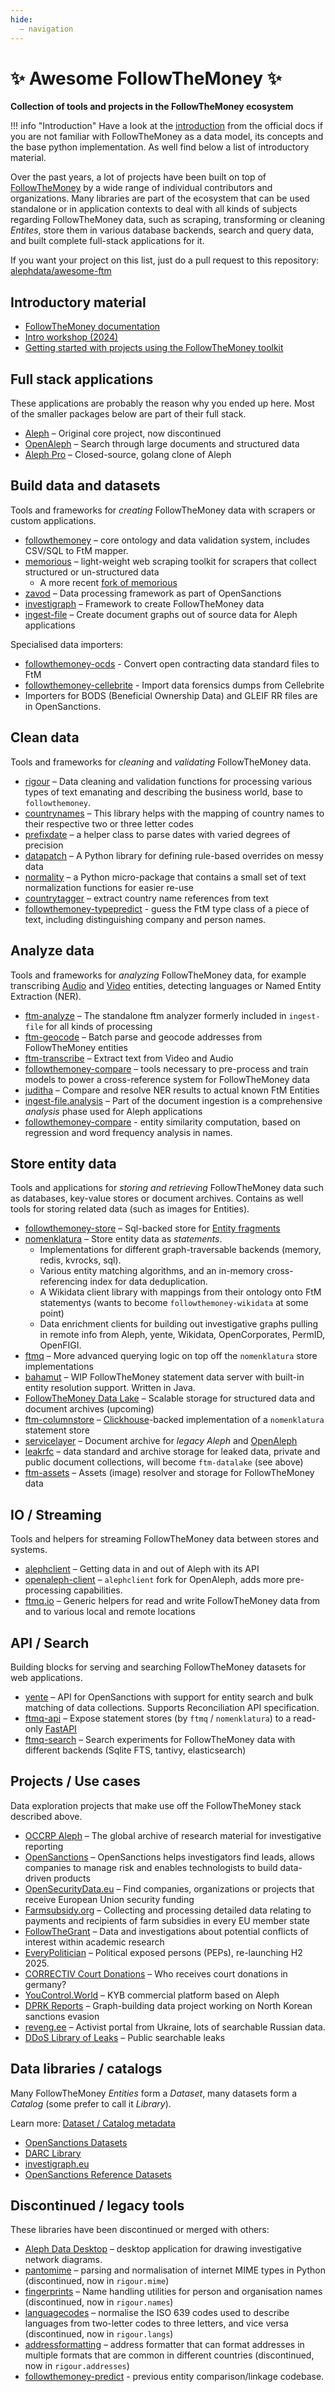 ```yaml
---
hide:
  – navigation
---
```


# ✨ Awesome FollowTheMoney ✨

**Collection of tools and projects in the FollowTheMoney ecosystem**

!!! info "Introduction"
    Have a look at the [introduction](https://followthemoney.tech/docs/) from the official docs if you are not familiar with FollowTheMoney as a data model, its concepts and the base python implementation. As well find below a list of introductory material.

Over the past years, a lot of projects have been built on top of [FollowTheMoney](https://followthemoney.tech) by a wide range of individual contributors and organizations. Many libraries are part of the ecosystem that can be used standalone or in application contexts to deal with all kinds of subjects regarding FollowTheMoney data, such as scraping, transforming or cleaning _Entites_, store them in various database backends, search and query data, and built complete full-stack applications for it.

If you want your project on this list, just do a pull request to this repository: [alephdata/awesome-ftm](https://github.com/alephdata/awesome-ftm)

## Introductory material

- [FollowTheMoney documentation](https://followthemoney.tech)
- [Intro workshop (2024)](https://pad.investigativedata.org/s/0qKuBEcsM#)
- [Getting started with projects using the FollowTheMoney toolkit](https://github.com/dataresearchcenter/ftm-startkit)

## Full stack applications

These applications are probably the reason why you ended up here. Most of the smaller packages below are part of their full stack.

- [Aleph](https://github.com/alephdata/aleph) – Original core project, now discontinued
- [OpenAleph](https://openaleph.org) – Search through large documents and structured data
- [Aleph Pro](https://www.occrp.org/en/announcement/occrp-announces-a-new-chapter-for-its-investigative-data-platform-aleph-pro) – Closed-source, golang clone of Aleph

## Build data and datasets

Tools and frameworks for _creating_ FollowTheMoney data with scrapers or custom applications.

- [followthemoney](https://github.com/alephdata/followthemoney) – core ontology and data validation system, includes CSV/SQL to FtM mapper.
- [memorious](https://github.com/alephdata/memorious) – light-weight web scraping toolkit for scrapers that collect structured or un-structured data
    * A more recent [fork of memorious](https://docs.investigraph.dev/lib/memorious/)
- [zavod](https://zavod.opensanctions.org/) – Data processing framework as part of OpenSanctions
- [investigraph](https://docs.investigraph.dev/) – Framework to create FollowTheMoney data
- [ingest-file](https://github.com/alephdata/ingest-file) – Create document graphs out of source data for Aleph applications

Specialised data importers:
- [followthemoney-ocds](https://github.com/alephdata/followthemoney-ocds) - Convert open contracting data standard files to FtM 
- [followthemoney-cellebrite](https://github.com/alephdata/followthemoney-cellebrite) - Import data forensics dumps from Cellebrite
- Importers for BODS (Beneficial Ownership Data) and GLEIF RR files are in OpenSanctions.

## Clean data

Tools and frameworks for _cleaning_ and _validating_ FollowTheMoney data.

- [rigour](https://opensanctions.github.io/rigour/) – Data cleaning and validation functions for processing various types of text emanating and describing the business world, base to `followthemoney`.
- [countrynames](https://github.com/opensanctions/countrynames/) – This library helps with the mapping of country names to their respective two or three letter codes
- [prefixdate](https://github.com/pudo/prefixdate) – a helper class to parse dates with varied degrees of precision
- [datapatch](https://github.com/opensanctions/datapatch) – A Python library for defining rule-based overrides on messy data
- [normality](https://github.com/pudo/normality/) – a Python micro-package that contains a small set of text normalization functions for easier re-use
- [countrytagger](https://github.com/alephdata/countrytagger) – extract country name references from text
- [followthemoney-typepredict](https://github.com/alephdata/followthemoney-typepredict) - guess the FtM type class of a piece of text, including distinguishing company and person names.

## Analyze data

Tools and frameworks for _analyzing_ FollowTheMoney data, for example transcribing [Audio](https://followthemoney.tech/explorer/schemata/Audio/) and [Video](https://followthemoney.tech/explorer/schemata/Audio/) entities, detecting languages or Named Entity Extraction (NER).

- [ftm-analyze](https://docs.investigraph.dev/lib/ftm-analyze/) – The standalone ftm analyzer formerly included in `ingest-file` for all kinds of processing
- [ftm-geocode](https://docs.investigraph.dev/lib/ftm-geocode/) – Batch parse and geocode addresses from FollowTheMoney entities
- [ftm-transcribe](https://github.com/openaleph/ftm-transcribe) – Extract text from Video and Audio
- [followthemoney-compare](https://github.com/alephdata/followthemoney-compare) – tools necessary to pre-process and train models to power a cross-reference system for FollowTheMoney data
- [juditha](https://github.com/dataresearchcenter/juditha) – Compare and resolve NER results to actual known FtM Entities
- [ingest-file.analysis](https://github.com/alephdata/ingest-file) – Part of the document ingestion is a comprehensive _analysis_ phase used for Aleph applications
- [followthemoney-compare](https://github.com/alephdata/followthemoney-compare) - entity similarity computation, based on regression and word frequency analysis in names.

## Store entity data

Tools and applications for _storing and retrieving_ FollowTheMoney data such as databases, key-value stores or document archives. Contains as well tools for storing related data (such as images for Entities).

- [followthemoney-store](https://github.com/alephdata/followthemoney-store) – Sql-backed store for [Entity fragments](https://followthemoney.tech/docs/fragments/)
- [nomenklatura](https://github.com/opensanctions/nomenklatura) – Store entity data as _statements_.
  * Implementations for different graph-traversable backends (memory, redis, kvrocks, sql). 
  * Various entity matching algorithms, and an in-memory cross-referencing index for data deduplication. 
  * A Wikidata client library with mappings from their ontology onto FtM statementys (wants to become `followthemoney-wikidata` at some point)
  * Data enrichment clients for building out investigative graphs pulling in remote info from Aleph, yente, Wikidata, OpenCorporates, PermID, OpenFIGI. 
- [ftmq](https://docs.investigraph.dev/lib/ftmq/) – More advanced querying logic on top off the `nomenklatura` store implementations
- [bahamut](https://github.com/opensanctions/bahamut) – WIP FollowTheMoney statement data server with built-in entity resolution support. Written in Java.
- [FollowTheMoney Data Lake](https://openaleph.org/docs/lib/ftm-datalake/rfc/) – Scalable storage for structured data and document archives (upcoming)
- [ftm-columnstore](https://github.com/dataresearchcenter/ftm-columnstore) – [Clickhouse](https://clickhouse.com/)-backed implementation of a `nomenklatura` statement store
- [servicelayer](https://github.com/alephdata/servicelayer/) – Document archive for _legacy Aleph_ and [OpenAleph](https://openaleph.org)
- [leakrfc](https://docs.investigraph.dev/lib/leakrfc/) – data standard and archive storage for leaked data, private and public document collections, will become `ftm-datalake` (see above)
- [ftm-assets](https://github.com/dataresearchcenter/ftm-assets/) – Assets (image) resolver and storage for FollowTheMoney data

## IO / Streaming

Tools and helpers for streaming FollowTheMoney data between stores and systems.

- [alephclient](https://docs.aleph.occrp.org/developers/how-to/data/install-alephclient/) – Getting data in and out of Aleph with its API
- [openaleph-client](https://openaleph.org/docs/user-guide/104/) – `alephclient` fork for OpenAleph, adds more pre-processing capabilities.
- [ftmq.io](https://docs.investigraph.dev/lib/ftmq/reference/io/) – Generic helpers for read and write FollowTheMoney data from and to various local and remote locations

## API / Search

Building blocks for serving and searching FollowTheMoney datasets for web applications.

- [yente](https://www.opensanctions.org/docs/yente/) – API for OpenSanctions with support for entity search and bulk matching of data collections. Supports Reconciliation API specification.
- [ftmq-api](https://docs.investigraph.dev/lib/ftmq-api/) – Expose statement stores (by `ftmq` / `nomenklatura`) to a read-only [FastAPI](https://fastapi.tiangolo.com/)
- [ftmq-search](https://github.com/dataresearchcenter/ftmq-search) – Search experiments for FollowTheMoney data with different backends (Sqlite FTS, tantivy, elasticsearch)

## Projects / Use cases

Data exploration projects that make use off the FollowTheMoney stack described above. 

- [OCCRP Aleph](https://aleph.occrp.org) – The global archive of research material for investigative reporting
- [OpenSanctions](https://opensanctions.org) – OpenSanctions helps investigators find leads, allows companies to manage risk and enables technologists to build data-driven products
- [OpenSecurityData.eu](https://opensecuritydata.eu/) – Find companies, organizations or projects that receive European Union security funding
- [Farmsubsidy.org](https://farmsubsidy.org) – Collecting and processing detailed data relating to payments and recipients of farm subsidies in every EU member state
- [FollowTheGrant](https://followthegrant.org) – Data and investigations about potential conflicts of interest within academic research
- [EveryPolitician](https://everypolitician.org) – Political exposed persons (PEPs), re-launching H2 2025.
- [CORRECTIV Court Donations](https://spendengerichte.correctiv.org) – Who receives court donations in germany?
- [YouControl.World](https://youcontrol.world/data-coverage) – KYB commercial platform based on Aleph
- [DPRK Reports](https://dprk-reports.org/) – Graph-building data project working on North Korean sanctions evasion
- [reveng.ee](https://reveng.ee/) – Activist portal from Ukraine, lots of searchable Russian data.
- [DDoS Library of Leaks](https://search.libraryofleaks.org) – Public searchable leaks


## Data libraries / catalogs

Many FollowTheMoney _Entities_ form a _Dataset_, many datasets form a _Catalog_ (some prefer to call it _Library_).

Learn more: [Dataset / Catalog metadata](https://www.opensanctions.org/docs/metadata/)

- [OpenSanctions Datasets](https://opensanctions.org/datasets/sources/)
- [DARC Library](https://dataresearchcenter.org/library)
- [investigraph.eu](https://investigraph.eu)
- [OpenSanctions Reference Datasets](https://opensanctions.org/kyb/)

## Discontinued / legacy tools

These libraries have been discontinued or merged with others:

- [Aleph Data Desktop](https://github.com/alephdata/datadesktop) – desktop application for drawing investigative network diagrams.
- [pantomime](https://github.com/alephdata/pantomime) – parsing and normalisation of internet MIME types in Python (discontinued, now in `rigour.mime`)
- [fingerprints](https://github.com/opensanctions/fingerprints) – Name handling utilities for person and organisation names (discontinued, now in `rigour.names`)
- [languagecodes](https://github.com/alephdata/languagecodes) – normalise the ISO 639 codes used to describe languages from two-letter codes to three letters, and vice versa (discontinued, now in `rigour.langs`)
- [addressformatting](https://github.com/pudo-attic/addressformatting) – address formatter that can format addresses in multiple formats that are common in different countries (discontinued, now in `rigour.addresses`)
- [followthemoney-predict](https://github.com/alephdata/followthemoney-predict) - previous entity comparison/linkage codebase.